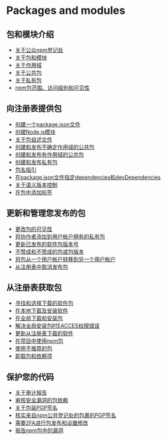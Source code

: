 # Packages and modules

## 包和模块介绍

* [关于公众npm登记处]()
* [关于包和模块]()
* [关于作用域]()
* [关于公共包]()
* [关于私有包]()
* [npm包范围、访问级别和可见性]()

## 向注册表提供包

* [创建一个package.json文件]()
* [创建Node.js模块]()
* [关于包自述文件]()
* [创建和发布不确定作用域的公共包]()
* [创建和发布有作用域的公共包]()
* [创建和发布私有包]()
* [包名指引]()
* [在package.json文件指定dependencies和devDependencies]()
* [关于语义版本控制]()
* [在包中添加标签]()

## 更新和管理您发布的包

* [更改包的可见性]()
* [将协作者添加到用户帐户拥有的私有包]()
* [更新已发布的软件包版本号]()
* [不赞成和不赞成的包或包版本]()
* [将包从一个用户帐户转移到另一个用户帐户]()
* [从注册表中取消发布包]()

## 从注册表获取包

* [寻找和选择下载的软件包]()
* [在本地下载及安装软件]()
* [在全局下载和安装包]()
* [解决全局安装包时EACCES权限错误]()
* [更新从注册表下载的软件]()
* [在项目中使用npm包]()
* [使用不推荐的包]()
* [卸载包和依赖项]()

## 保护您的代码

* [关于审计报告]()
* [审核安全漏洞的包依赖]()
* [关于包装PGP签名]()
* [核实来自npm公共登记处的包裹的PGP签名]()
* [需要2FA进行包发布和设置修改]()
* [报告npm包中的漏洞]()